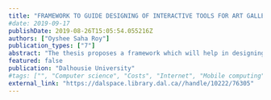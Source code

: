 ```yaml
---
title: "FRAMEWORK TO GUIDE DESIGNING OF INTERACTIVE TOOLS FOR ART GALLERIES"
#date: 2019-09-17
publishDate: 2019-08-26T15:05:54.055216Z
authors: ["Oyshee Saha Roy"]
publication_types: ["7"]
abstract: "The thesis proposes a framework which will help in designing and building of interactive tools for art galleries. The research started with the background analysis of all the factors that influence the planning of an exhibit/show at an art gallery. One to-one interviews were conducted with the art curators from different art galleries in Nova Scotia, Canada. The data collected from the interview were qualitative. Thematic analysis has been done on the collected data to find out factors or features that should be considered while building an interactive tool. These factors were grouped to form modules which eventually was used to design the framework. The Maud Lewis exhibit (present at Art Gallery of Nova Scotia, Halifax) has been used as a reference. Different solutions for the Maude Lewis exhibit have been suggested based on the data analysis and the framework."
featured: false
publication: "Dalhousie University"
#tags: ["", "Computer science", "Costs", "Internet", "Mobile computing", "Network address translation", "Network servers", "North America", "Protocols", "Web server"]
external_link: "https://dalspace.library.dal.ca//handle/10222/76305"
---
```

